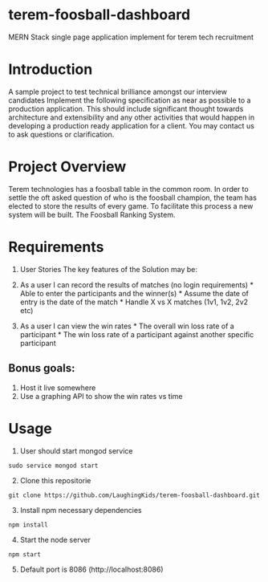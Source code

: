 # terem-foosball-dashboard
MERN Stack single page application implement for terem tech recruitment

# Introduction
A sample project to test technical brilliance amongst our interview candidates
Implement the following specification as near as possible to a production application.
This should include significant thought towards architecture and extensibility and any other activities that would happen in developing a production ready application for a client. You may contact us to ask questions or clarification.
# Project Overview
Terem technologies has a foosball table in the common room. In order to settle the oft asked question of who is the foosball champion, the team has elected to store the results of every game. To facilitate this process a new system will be built. The Foosball Ranking System.
# Requirements
1. User Stories
  The key features of the Solution may be:
  1.	As a user I can record the results of matches (no login requirements)
      * Able to enter the participants and the winner(s)
      * Assume the date of entry is the date of the match
      * Handle X vs X matches (1v1, 1v2, 2v2 etc)

  1.	As a user I can view the win rates
     * The overall win loss rate of a participant
     * The win loss rate of a participant against another specific participant
## Bonus goals:
1.	Host it live somewhere
1.	Use a graphing API to show the win rates vs time

# Usage
1. User should start mongod service
  ```
  sudo service mongod start
  ```
2. Clone this repositorie
  ```
  git clone https://github.com/LaughingKids/terem-foosball-dashboard.git
  ```
3. Install npm necessary dependencies
  ```
  npm install
  ```
4. Start the node server
  ```
  npm start
  ```
5. Default port is 8086 (http://localhost:8086)
